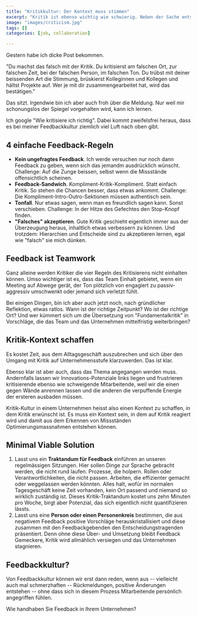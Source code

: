 ```yaml
---
title: "Kritikkultur: Der Kontext muss stimmen"
excerpt: "Kritik ist ebenso wichtig wie schwierig. Neben der Sache entscheidet oft der Ton, die Art und Weise des Kritisierens und der Kontext darüber, wie erfolgreich Kritik ist."
image: "images/criticism.jpg"
tags: []
categories: [job, collaboration]

---
```


Gestern habe ich dicke Post bekommen.

"Du machst das falsch mit der Kritik. Du kritisierst am falschen Ort, zur falschen Zeit, bei der falschen Person, im falschen Ton. Du trübst mit deiner beissenden Art die Stimmung, brüskierst Kolleginnen und Kollegen und hältst Projekte auf. Wer je mit dir zusammengearbeitet hat, wird das bestätigen."

Das sitzt. Irgendwie bin ich aber auch froh über die Meldung. Nur weil mir schonungslos der Spiegel vorgehalten wird, kann ich lernen.

Ich google "Wie kritisiere ich richtig". Dabei kommt zweifelsfrei heraus, dass es bei meiner Feedbackkultur ziemlich viel Luft nach oben gibt.

## 4 einfache Feedback-Regeln

- **Kein ungefragtes Feedback**. Ich werde versuchen nur noch dann Feedback zu geben, wenn sich das jemandm ausdrücklich wünscht. Challenge: Auf die Zunge beissen, selbst wenn die Missstände offensichtlich scheinen.
- **Feedback-Sandwich**. Kompliment-Kritik-Kompliment. Statt einfach Kritik. So stehen die Chancen besser, dass etwas ankommt. Challenge: Die Kompliment-Intro-Outro-Sektionen müssen authentisch sein.
- **Tonfall**. Nur etwas sagen, wenn man es freundlich sagen kann. Sonst verschieben. Challenge: In der Hitze des Gefechtes den Stop-Knopf finden.
- **"Falsches" akzeptieren**. Gute Kritik geschieht eigentlich immer aus der Überzeugung heraus, inhaltlich etwas verbessern zu können. Und trotzdem: Hierarchien und Entscheide sind zu akzeptieren lernen, egal wie "falsch" sie mich dünken.

## Feedback ist Teamwork

Ganz alleine werden Kritiker die vier Regeln des Kritisierens nicht einhalten können. Umso wichtiger ist es, dass das Team Einhalt gebietet, wenn ein Meeting auf Abwege gerät, der Ton plötzlich von engagiert zu passiv-aggressiv umschwenkt oder jemand sich verletzt fühlt. 

Bei einigen Dingen, bin ich aber auch jetzt noch, nach gründlicher Reflektion, etwas ratlos. Wann ist der richtige Zeitpunkt? Wo ist der richtige Ort? Und wer kümmert sich um die Übersetzung von "Fundamentalkritik" in Vorschläge, die das Team und das Unternehmen mittelfristig weiterbringen?

## Kritik-Kontext schaffen

Es kostet Zeit, aus dem Alltagsgeschäft auszubrechen und sich über den Umgang mit Kritik auf Unternehmensstufe klarzuwerden. Das ist klar.

Ebenso klar ist aber auch, dass das Thema angegangen werden muss. Andernfalls lassen wir Innovations-Potenziale links liegen und frustrieren kritisierende ebenso wie schweigende Mitarbeitende, weil wir die einen gegen Wände anrennen lassen und die anderen die verpuffende Energie der ersteren ausbaden müssen.

Kritik-Kultur in einem Unternehmen heisst also einen Kontext zu schaffen, in dem Kritik erwünscht ist. Es muss ein Kontext sein, in dem auf Kritik reagiert wird und damit aus dem Erkennen von Missständen Optimierungsmassnahmen entstehen können.

## Minimal Viable Solution

1. Lasst uns ein **Traktandum für Feedback** einführen an unseren regelmässigen Sitzungen. Hier sollen Dinge zur Sprache gebracht werden, die nicht rund laufen. Prozesse, die holpern. Rollen oder Verantwortlichkeiten, die nicht passen. Arbeiten, die effizienter gemacht oder weggelassen werden könnten. Alles halt, wofür im normalen Tagesgeschäft keine Zeit vorhanden, kein Ort passend und niemand so wirklich zuständig ist. Dieses Kritik-Traktandum kostet uns zehn Minuten pro Woche, birgt aber Potenzial, das sich eigentlich nicht quantifizieren lässts.
2. Lasst uns eine **Person oder einen Personenkreis** bestimmen, die aus negativem Feedback positive Vorschläge herauskristallisiert und diese zusammen mit den Feedbackgebenden den Entscheidungstragenden präsentiert. Denn ohne diese Über- und Umsetzung bleibt Feedback Gemeckere, Kritik wird allmählich versiegen und das Unternehmen stagnieren. 

## Feedbackkultur?

Von Feedbackkultur können wir erst dann reden, wenn aus -- vielleicht auch mal schmerzhaften -- Rückmeldungen, positive Änderungen entstehen -- ohne dass sich in diesem Prozess Mitarbeitende persönlich angegriffen fühlen.

Wie handhaben Sie Feedback in Ihrem Unternehmen?



